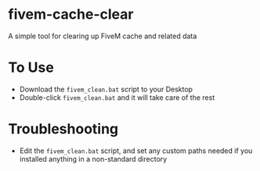 # fivem-cache-clear
A simple tool for clearing up FiveM cache and related data

# To Use
- Download the `fivem_clean.bat` script to your Desktop
- Double-click `fivem_clean.bat` and it will take care of the rest

# Troubleshooting
- Edit the `fivem_clean.bat` script, and set any custom paths needed if you installed anything in a non-standard directory
